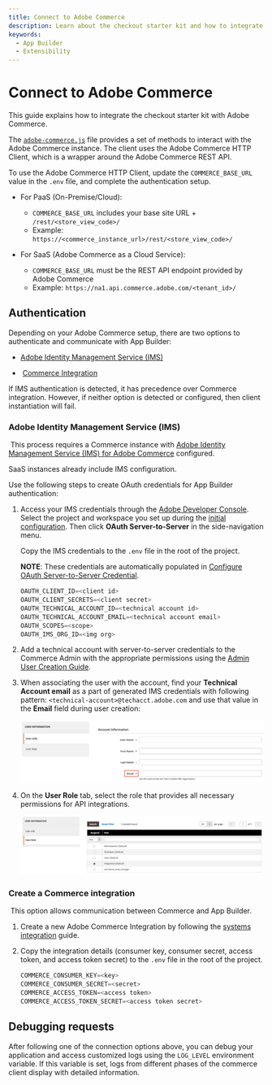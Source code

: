 ```yaml
---
title: Connect to Adobe Commerce
description: Learn about the checkout starter kit and how to integrate it with Adobe Commerce.
keywords:
  - App Builder
  - Extensibility
---
```


# Connect to Adobe Commerce

This guide explains how to integrate the checkout starter kit with Adobe Commerce.

The [`adobe-commerce.js`](https://github.com/adobe/commerce-checkout-starter-kit/blob/main/lib/adobe-commerce.js) file provides a set of methods to interact with the Adobe Commerce instance. The client uses the Adobe Commerce HTTP Client, which is a wrapper around the Adobe Commerce REST API.

To use the Adobe Commerce HTTP Client, update the `COMMERCE_BASE_URL` value in the `.env` file, and complete the authentication setup.

- &#8203;<Edition name="paas" />For PaaS (On-Premise/Cloud):

  - `COMMERCE_BASE_URL` includes your base site URL + `/rest/<store_view_code>/`
  - Example: `https://<commerce_instance_url>/rest/<store_view_code>/`

- &#8203;<Edition name="saas" />For SaaS (Adobe Commerce as a Cloud Service):

  - `COMMERCE_BASE_URL` must be the REST API endpoint provided by Adobe Commerce
  - Example: `https://na1.api.commerce.adobe.com/<tenant_id>/`

## Authentication

Depending on your Adobe Commerce setup, there are two options to authenticate and communicate with App Builder:

- [Adobe Identity Management Service (IMS)](#adobe-identity-management-service-ims)

- &#8203;<Edition name="paas" /> [Commerce Integration](#create-a-commerce-integration)

If IMS authentication is detected, it has precedence over Commerce integration. However, if neither option is detected or configured, then client instantiation will fail.

### Adobe Identity Management Service (IMS)

<InlineAlert variant="info" slots="text1, text2"/>

&#8203;<Edition name="paas" /> This process requires a Commerce instance with [Adobe Identity Management Service (IMS) for Adobe Commerce](https://experienceleague.adobe.com/docs/commerce-admin/start/admin/ims/adobe-ims-integration-overview.html) configured.

SaaS instances already include IMS configuration.

Use the following steps to create OAuth credentials for App Builder authentication:

1. Access your IMS credentials through the [Adobe Developer Console](https://developer.adobe.com/console). Select the project and workspace you set up during the [initial configuration](./getting-started.md#initial-configuration). Then click **OAuth Server-to-Server** in the side-navigation menu.

   Copy the IMS credentials to the `.env` file in the root of the project.

   **NOTE**: These credentials are automatically populated in [Configure OAuth Server-to-Server Credential](./configure.md#configure-oauth-server-to-server-credential).

   ```js
   OAUTH_CLIENT_ID=<client id>
   OAUTH_CLIENT_SECRETS=<client secret>
   OAUTH_TECHNICAL_ACCOUNT_ID=<technical account id>
   OAUTH_TECHNICAL_ACCOUNT_EMAIL=<technical account email>
   OAUTH_SCOPES=<scope>
   OAUTH_IMS_ORG_ID=<img org>
   ```

1. Add a technical account with server-to-server credentials to the Commerce Admin with the appropriate permissions using the [Admin User Creation Guide](https://experienceleague.adobe.com/en/docs/commerce-admin/systems/user-accounts/permissions-users-all#create-a-user).

1. When associating the user with the account, find your **Technical Account email** as a part of generated IMS credentials with following pattern: `<technical-account>@techacct.adobe.com` and use that value in the **Email** field during user creation:

   ![ims-user-creation.png](../../_images/starterkit/ims-user-creation.png)

1. On the **User Role** tab, select the role that provides all necessary permissions for API integrations.

   ![ims-user-role.png](../../_images/starterkit/ims-user-role.png)

### Create a Commerce integration

&#8203;<Edition name="paas" /> This option allows communication between Commerce and App Builder.

1. Create a new Adobe Commerce Integration by following the [systems integration](https://experienceleague.adobe.com/en/docs/commerce-admin/systems/integrations) guide.

1. Copy the integration details (consumer key, consumer secret, access token, and access token secret) to the `.env` file in the root of the project.

   ```js
   COMMERCE_CONSUMER_KEY=<key>
   COMMERCE_CONSUMER_SECRET=<secret>
   COMMERCE_ACCESS_TOKEN=<access token>
   COMMERCE_ACCESS_TOKEN_SECRET=<access token secret>
   ```

## Debugging requests

After following one of the connection options above, you can debug your application and access customized logs using the `LOG_LEVEL` environment variable. If this variable is set, logs from different phases of the commerce client display with detailed information.
